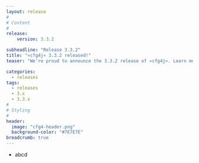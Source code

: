```yaml
---
layout: release
#
# Content
#
release:
    version: 3.3.2

subheadline: "Release 3.3.2"
title: "»cfg4j« 3.3.2 released!"
teaser: "We're proud to announce the 3.3.2 release of »cfg4j«. Learn more about new features in this article."

categories:
  - releases
tags:
  - releases
  - 3.x
  - 3.3.x
#
# Styling
#
header:
  image: "cfg4-header.png"
  background-color: "#7E7E7E"
breadcrumb: true
---
```


* abcd